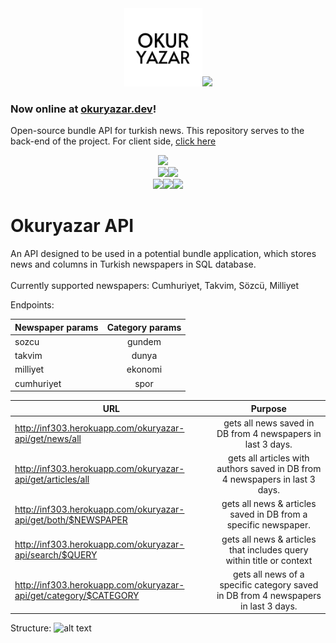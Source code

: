 <div align="center">
<img src="https://raw.githubusercontent.com/yigitopan/okuryazar-client/main/src/assets/okuryazar-logo.svg" width="125"  /><img src="https://i.hizliresim.com/rbtotp9.png" width="125"  />
</div>

### Now online at [okuryazar.dev](https://www.okuryazar.dev)!
Open-source bundle API for turkish news. This repository serves to the back-end of the project. For client side, [click here](https://github.com/yigitopan/okuryazar-client)

<div align="center">
  <div align="center">
    <div align="center">
      <img src="https://upload.wikimedia.org/wikipedia/commons/thumb/4/4c/Typescript_logo_2020.svg/800px-Typescript_logo_2020.svg.png" width="80" />
      &nbsp;
      &nbsp;
    </div>
    <img src="https://i.hizliresim.com/xy973c2.png" width="120"  /><img src="https://i.hizliresim.com/szaiypi.png" width="110"  />
  </div>
  <img src="https://upload.wikimedia.org/wikipedia/commons/thumb/9/95/Vue.js_Logo_2.svg/2367px-Vue.js_Logo_2.svg.png" width="100"  /><img src="https://upload.wikimedia.org/wikipedia/commons/thumb/d/d5/Tailwind_CSS_Logo.svg/2048px-Tailwind_CSS_Logo.svg.png" width="100"  /><img src="https://upload.wikimedia.org/wikipedia/commons/thumb/2/29/Postgresql_elephant.svg/1985px-Postgresql_elephant.svg.png" width="100"  />
</div>
  

# Okuryazar API <br>
An API designed to be used in a potential bundle application, which stores news and columns in Turkish newspapers in SQL database. <br><br>
Currently supported newspapers: Cumhuriyet, Takvim, Sözcü, Milliyet

Endpoints:

| Newspaper params  | Category params |
|-------------------|:---------------:|
| sozcu             | gundem          |
| takvim            | dunya           |
| milliyet          | ekonomi         |
| cumhuriyet        | spor            |

| URL                                                              | Purpose                                                                            |
| -----------------------------------------------------------------|:----------------------------------------------------------------------------------:|
| http://inf303.herokuapp.com/okuryazar-api/get/news/all           | gets all news saved in DB from 4 newspapers in last 3 days.                        |
| http://inf303.herokuapp.com/okuryazar-api/get/articles/all       | gets all articles with authors saved in DB from 4 newspapers in last 3 days.       |
| http://inf303.herokuapp.com/okuryazar-api/get/both/$NEWSPAPER    | gets all news & articles saved in DB from a specific newspaper.                    |
| http://inf303.herokuapp.com/okuryazar-api/search/$QUERY          | gets all news & articles that includes query within title or context               |
| http://inf303.herokuapp.com/okuryazar-api/get/category/$CATEGORY | gets all news of a specific category saved in DB from 4 newspapers in last 3 days. |





 
 Structure:
 ![alt text](https://i.hizliresim.com/b098ftl.png)

